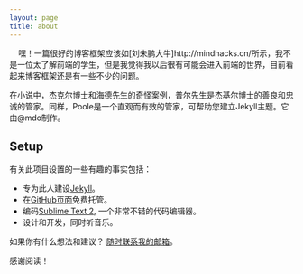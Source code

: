 ```yaml
---
layout: page
title: about
---
```


<p class="message">
      嘿！一篇很好的博客框架应该如[刘未鹏大牛]http://mindhacks.cn/所示，我不是一位太了解前端的学生，但是我觉得我以后很有可能会进入前端的世界，目前看起来博客框架还是有一些不少的问题。
</p>

在小说中，杰克尔博士和海德先生的奇怪案例，普尔先生是杰基尔博士的善良和忠诚的管家。同样，Poole是一个直观而有效的管家，可帮助您建立Jekyll主题。它由@mdo制作。





## Setup

有关此项目设置的一些有趣的事实包括：

* 专为此人建设[Jekyll](http://jekyllrb.com)。
* 在[GitHub页面](https://pages.github.com)免费托管。
* 编码[Sublime Text 2](http://sublimetext.com), 一个非常不错的代码编辑器。
* 设计和开发，同时听音乐。 

如果你有什么想法和建议？ [随时联系我的邮箱](1714593434@Outlook.com)。

感谢阅读！
